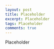 ```yaml
---
layout: post
title: Placeholder
excerpt: Placeholder
tags: Placeholder
comments: true
---
```


Placeholder